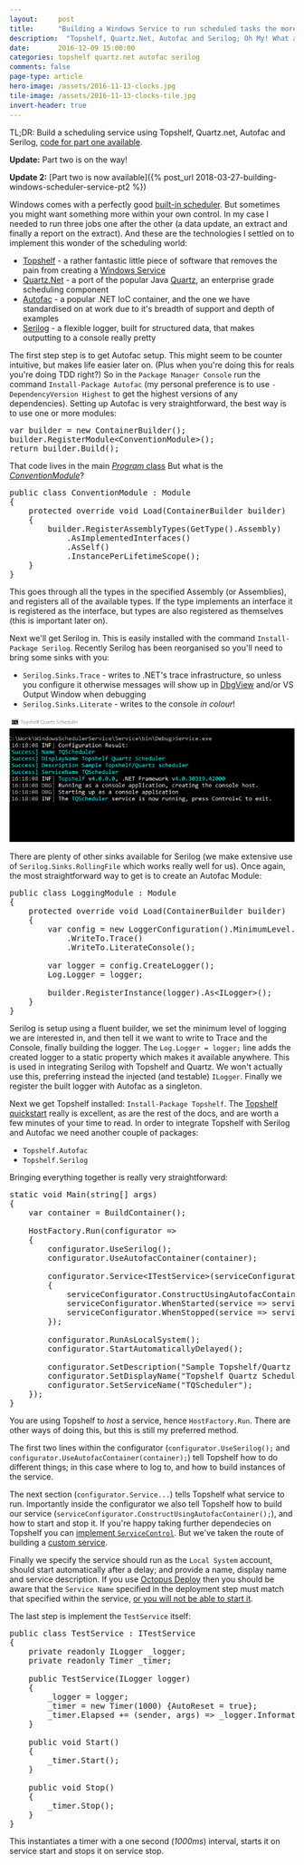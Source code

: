```yaml
---
layout: 	post
title:  	"Building a Windows Service to run scheduled tasks the more sensible way - Part 1"
description:  "Topshelf, Quartz.Net, Autofac and Serilog; Oh My! What a time to be alive!"
date:   	2016-12-09 15:00:00
categories: topshelf quartz.net autofac serilog
comments: false
page-type: article
hero-image: /assets/2016-11-13-clocks.jpg
tile-image: /assets/2016-11-13-clocks-tile.jpg
invert-header: true
---
```


TL;DR: Build a scheduling service using Topshelf, Quartz.net, Autofac and Serilog, [code for part one available](https://github.com/steve-codemunkies/WindowsSchedulerService/tree/b581129db94d0083c01f4817e3869e82a7ec22a7).

**Update:** Part two is on the way!

**Update 2:** [Part two is now available]({% post_url 2018-03-27-building-windows-scheduler-service-pt2 %})

Windows comes with a perfectly good [built-in scheduler](https://technet.microsoft.com/en-us/library/cc748993(v=ws.11).aspx). But sometimes you might want something more within your own control. In my case I needed to run three jobs one after the other (a data update, an extract and finally a report on the extract). And these are the technologies I settled on to implement this wonder of the scheduling world:

* [Topshelf](http://topshelf-project.com/) - a rather fantastic little piece of software that removes the pain from creating a [Windows Service](https://msdn.microsoft.com/en-us/library/zt39148a(v=vs.110).aspx)
* [Quartz.Net](http://www.quartz-scheduler.net/) - a port of the popular Java [Quartz](http://www.quartz-scheduler.org/), an enterprise grade scheduling component
* [Autofac](https://autofac.org/) -  a popular .NET IoC container, and the one we have standardised on at work due to it's breadth of support and depth of examples
* [Serilog](https://serilog.net/) - a flexible logger, built for structured data, that makes outputting to a console really pretty

The first step step is to get Autofac setup. This might seem to be counter intuitive, but makes life easier later on. (Plus when you're doing this for reals you're doing TDD right?) So in the `Package Manager Console` run the command `Install-Package Autofac` (my personal preference is to use `-DependencyVersion Highest` to get the highest versions of any dependencies). Setting up Autofac is very straightforward, the best way is to use one or more modules:

<pre>var builder = new ContainerBuilder();
builder.RegisterModule&lt;ConventionModule&gt;();
return builder.Build();</pre>

That code lives in the main [_Program_ class](https://github.com/steve-codemunkies/WindowsSchedulerService/blob/master/Service/Program.cs#L13-L18) But what is the [_ConventionModule_](https://github.com/steve-codemunkies/WindowsSchedulerService/blob/master/Service/IoC/ConventionModule.cs)?

<pre>public class ConventionModule : Module
{
    protected override void Load(ContainerBuilder builder)
    {
        builder.RegisterAssemblyTypes(GetType().Assembly)
            .AsImplementedInterfaces()
            .AsSelf()
            .InstancePerLifetimeScope();
    }
}</pre>

This goes through all the types in the specified Assembly (or Assemblies), and registers all of the available types. If the type implements an interface it is registered as the interface, but types are also registered as themselves (this is important later on).

Next we'll get Serilog in. This is easily installed with the command `Install-Package Serilog`. Recently Serilog has been reorganised so you'll need to bring some sinks with you:

* `Serilog.Sinks.Trace` - writes to .NET's trace infrastructure, so unless you configure it otherwise messages will show up in [DbgView](https://technet.microsoft.com/en-us/sysinternals/debugview.aspx) and/or VS Output Window when debugging
* `Serilog.Sinks.Literate` - writes to the console _in colour_!

![Gif of a lovely console](/assets/2016-12-09-console.gif)

There are plenty of other sinks available for Serilog (we make extensive use of `Serilog.Sinks.RollingFile` which works really well for us). Once again, the most straightforward way to get is to create an Autofac Module:

<pre>public class LoggingModule : Module
{
    protected override void Load(ContainerBuilder builder)
    {
        var config = new LoggerConfiguration().MinimumLevel.Verbose()
            .WriteTo.Trace()
            .WriteTo.LiterateConsole();

        var logger = config.CreateLogger();
        Log.Logger = logger;

        builder.RegisterInstance(logger).As&lt;ILogger&gt;();
    }
}</pre>

Serilog is setup using a fluent builder, we set the minimum level of logging we are interested in, and then tell it we want to write to Trace and the Console, finally building the logger. The `Log.Logger = logger;` line adds the created logger to a static property which makes it available anywhere. This is used in integrating Serilog with Topshelf and Quartz. We won't actually use this, preferring instead the injected (and testable) `ILogger`. Finally we register the built logger with Autofac as a singleton.

Next we get Topshelf installed: `Install-Package Topshelf`. The [Topshelf quickstart](https://topshelf.readthedocs.io/en/latest/configuration/quickstart.html) really is excellent, as are the rest of the docs, and are worth a few minutes of your time to read. In order to integrate Topshelf with Serilog and Autofac we need another couple of packages:

* `Topshelf.Autofac`
* `Topshelf.Serilog`

Bringing everything together is really very straightforward:

<pre>static void Main(string[] args)
{
    var container = BuildContainer();

    HostFactory.Run(configurator =>
    {
        configurator.UseSerilog();
        configurator.UseAutofacContainer(container);

        configurator.Service&lt;ITestService&gt;(serviceConfigurator =>
        {
            serviceConfigurator.ConstructUsingAutofacContainer();
            serviceConfigurator.WhenStarted(service => service.Start());
            serviceConfigurator.WhenStopped(service => service.Stop());
        });

        configurator.RunAsLocalSystem();
        configurator.StartAutomaticallyDelayed();

        configurator.SetDescription("Sample Topshelf/Quartz scheduler");
        configurator.SetDisplayName("Topshelf Quartz Scheduler");
        configurator.SetServiceName("TQScheduler");
    });
}</pre>

You are using Topshelf to _host_ a service, hence `HostFactory.Run`. There are other ways of doing this, but this is still my preferred method.

The first two lines within the configurator (`configurator.UseSerilog();` and `configurator.UseAutofacContainer(container);`) tell Topshelf how to do different things; in this case where to log to, and how to build instances of the service.

The next section (`configurator.Service...`) tells Topshelf what service to run. Importantly inside the configurator we also tell Topshelf how to build our service (`serviceConfigurator.ConstructUsingAutofacContainer();`), and how to start and stop it. If you're happy taking further dependecies on Topshelf you can [implement `ServiceControl`](http://docs.topshelf-project.com/en/latest/configuration/config_api.html?highlight=whenstarted#simple-service). But we've taken the route of building a [custom service](http://docs.topshelf-project.com/en/latest/configuration/config_api.html?highlight=whenstarted#custom-service).

Finally we specify the service should run as the `Local System` account, should start automatically after a delay; and provide a name, display name and service description. If you use [Octopus Deploy](https://octopus.com/) then you should be aware that the `Service Name` specified in the deployment step must match that specified within the service, [or you will not be able to start it](http://docs.octopusdeploy.com/display/OD/Windows+Services).

The last step is implement the `TestService` itself:

<pre>public class TestService : ITestService
{
    private readonly ILogger _logger;
    private readonly Timer _timer;

    public TestService(ILogger logger)
    {
        _logger = logger;
        _timer = new Timer(1000) {AutoReset = true};
        _timer.Elapsed += (sender, args) => _logger.Information($"Timer fired {DateTime.UtcNow:G}");
    }

    public void Start()
    {
        _timer.Start();
    }

    public void Stop()
    {
        _timer.Stop();
    }
}</pre>

This instantiates a timer with a one second (_1000ms_) interval, starts it on service start and stops it on service stop.
